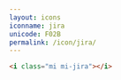 ```yaml
---
layout: icons
iconname: jira
unicode: F02B
permalink: /icon/jira/
---
```


``` html
<i class="mi mi-jira"></i>
```

